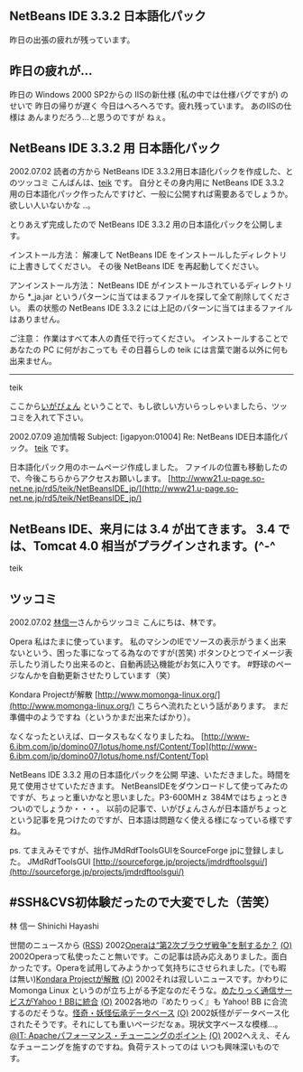 ## NetBeans IDE 3.3.2 日本語化パック

昨日の出張の疲れが残っています。






## 昨日の疲れが…


昨日の Windows 2000 SP2からの IISの新仕様 (私の中では仕様バグですが) のせいで
昨日の帰りが遅く 今日はへろへろです。疲れ残っています。
あのIISの仕様は あんまりだろう…と思うのですが ねぇ。

## NetBeans IDE 3.3.2 用 日本語化パック


2002.07.02 読者の方から NetBeans IDE 3.3.2用日本語化パックを作成した、とのツッコミ
こんばんは、[teik](http://www21.u-page.so-net.ne.jp/rd5/teik/NetBeansIDE_jp/) です。
自分とその身内用に NetBeans IDE 3.3.2 用の日本語化パック作ったんですけど、一般に公開すれば需要あるでしょうか。
欲しい人いないかな ..。

とりあえず完成したので NetBeans IDE 3.3.2 用の日本語化パックを公開します。


インストール方法：
解凍して NetBeans IDE をインストールしたディレクトリに上書きしてください。
  その後 NetBeans IDE を再起動してください。


アンインストール方法：
NetBeans IDE がインストールされているディレクトリから *_ja.jar というパターンに当てはまるファイルを探して全て削除してください。
  素の状態の NetBeans IDE 3.3.2 には上記のパターンに当てはまるファイルはありません。


ご注意：
作業はすべて本人の責任で行ってください。
  インストールすることであなたの PC に何がおこっても その日暮らしの teik
  には言葉で謝る以外に何も出来ません。


-----
teik


ここから[いがぴょん](http://www.igapyon.jp/igapyon/diary/memo/memoigapyon.html)
ということで、もし欲しい方いらっしゃいましたら、ツッコミを入れて下さい。


2002.07.09 追加情報
Subject: [igapyon:01004] Re: NetBeans IDE日本語化パック。
[teik](http://www21.u-page.so-net.ne.jp/rd5/teik/NetBeansIDE_jp/) です。

日本語化パック用のホームページ作成しました。
ファイルの位置も移動したので、今後こちらからアクセスお願いします。
[http://www21.u-page.so-net.ne.jp/rd5/teik/NetBeansIDE_jp/](http://www21.u-page.so-net.ne.jp/rd5/teik/NetBeansIDE_jp/)


NetBeans IDE、来月には 3.4 が出てきます。
3.4 では、Tomcat 4.0 相当がプラグインされます。(^-^
-----
teik

## ツッコミ


2002.07.02 [林信一](http://www.angelwaltz.net/)さんからツッコミ
こんにちは、林です。

Opera
私はたまに使っています。
私のマシンのIEでソースの表示がうまく出来ないという、困った事になってる為なのですが(苦笑)
ボタンひとつでイメージ表示したり消したり出来るのと、自動再読込機能がお気に入りです。
#野球のページなんかを自動更新させたりしています（笑）

Kondara Projectが解散
[http://www.momonga-linux.org/](http://www.momonga-linux.org/)
  こちらへ流れたという話があります。
  まだ準備中のようですね（というかまだ出来たばかり）。


なくなったといえば、ロータスもなくなりましたね。
[http://www-6.ibm.com/jp/domino07/lotus/home.nsf/Content/Top](http://www-6.ibm.com/jp/domino07/lotus/home.nsf/Content/Top)


NetBeans IDE 3.3.2 用の日本語化パックを公開
早速、いただきました。時間を見て使用させていただきます。
NetBeansIDEをダウンロードして使ってみたのですが、ちょっと重いかなと思いました。P3-600MHｚ
384Mではちょっときついのでしょうか・・・。
以前の記事で、いがぴょんさんが日本語がちょっとという記事を見つけたのですが、日本語は問題なく使える様になっている様ですね。

ps.
てまえみそですが、拙作JMdRdfToolsGUIをSourceForge jpに登録しました。
JMdRdfToolsGUI
  [http://sourceforge.jp/projects/jmdrdftoolsgui/](http://sourceforge.jp/projects/jmdrdftoolsgui/)


#SSH&CVS初体験だったので大変でした（苦笑）
--
林 信一 Shinichi Hayashi



世間のニュースから ([RSS](ig020702-news.xml)) 2002[Operaは“第2次ブラウザ戦争”を制するか？](http://www.zdnet.co.jp/news/0207/01/ne00_opera.html) [(O)](http://www.zdnet.co.jp/news/0207/01/ne00_opera.html) 2002Operaって私使ったこと無いです。この記事は読み応えありました。面白かったです。Operaを試用してみようかって気持ちにさせられました。(でも暇は無い)[Kondara Projectが解散](http://www.zdnet.co.jp/news/0207/01/njbt_02.html) [(O)](http://www.zdnet.co.jp/news/0207/01/njbt_02.html) 2002それは寂しいニュースです。かわりに Momonga Linux というのが立ち上がる予定なのだそうな。[めたりっく通信サービスがYahoo！BBに統合](http://www.zdnet.co.jp/news/0207/01/njbt_08.html) [(O)](http://www.zdnet.co.jp/news/0207/01/njbt_08.html) 2002各地の『めたりっく』も Yahoo! BB に合流するのだそうな。[怪奇・妖怪伝承データベース](http://asagi1.nichibun.ac.jp/youkaidb/) [(O)](http://asagi1.nichibun.ac.jp/youkaidb/) 2002妖怪がデータベース化されたそうです。それにしても重いページだなぁ。現状文字ベースな模様…。[@IT: Apacheパフォーマンス・チューニングのポイント](http://www.atmarkit.co.jp/flinux/rensai/apache15/apache15a.html) [(O)](http://www.atmarkit.co.jp/flinux/rensai/apache15/apache15a.html) 2002へええ、そんなチューニングを施すのですね。負荷テストってのは いつも興味深いものです。